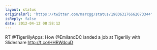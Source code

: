 ```yaml
---
layout: status
originalUrl: 'https://twitter.com/marcgg/status/190363176662073344'
isReply: false
date: 2012-04-12 08:58:12
---
```


RT @TigerlilyApps: How @EmilandDC landed a job at Tigerlily with Slideshare http://t.co/HHRWdcuD

